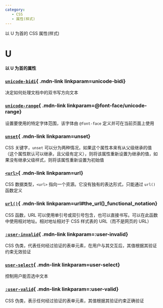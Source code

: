 ```yaml
---
category:
   - CSS
   - 属性(样式) 
---
```


以 U 为首的 CSS 属性(样式) 

<!-- more -->






# U

#### 以 U 为首的属性


<Mcard>

### [`unicode-bidi`][zh-link]{ .mdn-link linkparam=unicode-bidi}
决定如何处理文档中的双书写方向文本
</Mcard>

<Mcard>

### [`unicode-range`][en-link]{ .mdn-link linkparam=@font-face/unicode-range}
设置要使用的特定字体范围，该字体由 `@font-face` 定义并可在当前页面上使用
</Mcard>

<Mcard>

### [`unset`][zh-link]{ .mdn-link linkparam=unset}
CSS 关键字，`unset` 可以分为两种情况，如果这个属性本来有从父级继承的值（这个属性默认可以继承，且父级有定义），则将该属性重新设置为继承的值，如果没有继承父级样式，则将该属性重新设置为初始值
</Mcard>

<Mcard>

### [`<url>`][zh-link]{ .mdn-link linkparam=url}
CSS 数据类型，`<url>` 指向一个资源。它没有独有的表达形式，只能通过 `url()` 函数定义
</Mcard>

<Mcard>

### [`url()`][zh-link]{ .mdn-link linkparam=url#the_url()_functional_notation}
CSS 函数，URL 可以使用单引号或双引号包含，也可以直接书写。可以在此函数中使用相对地址。相对地址相对于 CSS 样式表的 URL（而不是网页的 URL）
</Mcard>

<Mcard>

### [`:user-invalid`][en-link]{ .mdn-link linkparam=:user-invalid}
CSS 伪类，代表任何经过验证的表单元素，在用户与其交互后，其值根据其验证约束无效验证
</Mcard>

<Mcard>

### [`user-select`][zh-link]{ .mdn-link linkparam=user-select}
控制用户能否选中文本
</Mcard>

<Mcard>

### [`:user-valid`][en-link]{ .mdn-link linkparam=:user-valid}
CSS 伪类，表示任何经过验证的表单元素，其值根据其验证约束正确验证
</Mcard>

[zh-link]:https://developer.mozilla.org/zh-CN/docs/Web/CSS/
[en-link]:https://developer.mozilla.org/en-US/docs/Web/CSS/
